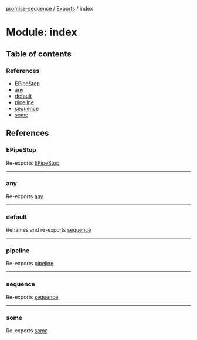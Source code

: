 [promise-sequence](../README.md) / [Exports](../modules.md) / index

# Module: index

## Table of contents

### References

- [EPipeStop](index.md#epipestop)
- [any](index.md#any)
- [default](index.md#default)
- [pipeline](index.md#pipeline)
- [sequence](index.md#sequence)
- [some](index.md#some)

## References

### EPipeStop

Re-exports [EPipeStop](../classes/pipeline.EPipeStop.md)

___

### any

Re-exports [any](any.md#any)

___

### default

Renames and re-exports [sequence](sequence.md#sequence)

___

### pipeline

Re-exports [pipeline](pipeline.md#pipeline)

___

### sequence

Re-exports [sequence](sequence.md#sequence)

___

### some

Re-exports [some](some.md#some)
